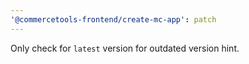 ```yaml
---
'@commercetools-frontend/create-mc-app': patch
---
```


Only check for `latest` version for outdated version hint.
